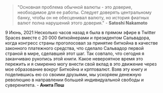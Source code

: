 
> "Основная проблема обычной валюты - это доверие, необходимое для ее работы. Следует доверять центральному банку, чтобы он не обесценивал валюту, но история фиатных валют полна нарушений этого доверия." - **Satoshi Nakamoto**

9 Июнь, 2021
Несколько часов назад я была в прямом эфире в Twitter Spaces вместе с 20 000 биткойнерами и президентом Сальвадора, когда конгресс страны проголосовал за принятие биткойна в качестве законного платежного средства, что сделало Сальвадор первой страной в мире, сделавшей этот шаг. Так совпало, что сегодня я заканчиваю рукопись этой книги. Какое невероятное время это пережить и я смиренно могу внести свой вклад в это движение через мое образование вокруг Биткойна и крптовалют. Взяв эту книгу и поделившись ею со своими друзьями, мы ускоряем денежную революцию в направлении большей индивидуальной свободы и суверенитета. - **Анита Пош**
